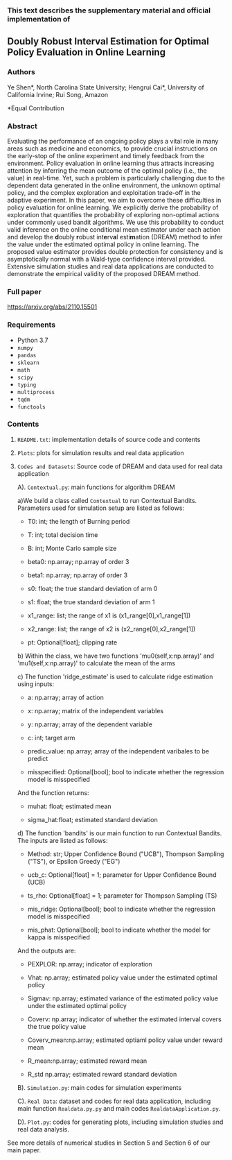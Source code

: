 ### This text describes the supplementary material and official implementation of		   ###
##     Doubly Robust Interval Estimation for Optimal Policy Evaluation in Online Learning       ##

###  Authors ### 
Ye Shen*, North Carolina State University;
Hengrui Cai*, University of California Irvine;
Rui Song, Amazon

*Equal Contribution

###  Abstract ### 
Evaluating the performance of an ongoing policy plays a vital role in many areas such as medicine and economics, to provide crucial instructions on the early-stop of the online experiment and timely feedback from the environment. Policy evaluation in online learning thus attracts increasing attention by inferring the mean outcome of the optimal policy (i.e., the value) in real-time. Yet, such a problem is particularly challenging due to the dependent data generated in the online environment, the unknown optimal policy, and the complex exploration and exploitation trade-off in the adaptive experiment. In this paper, we aim to overcome these difficulties in policy evaluation for online learning. We explicitly derive the probability of exploration that quantifies the probability of exploring non-optimal actions under commonly used bandit algorithms. We use this probability to conduct valid inference on the online conditional mean estimator under each action and develop the **d**oubly **r**obust int**e**rv**a**l esti**m**ation (DREAM) method to infer the value under the estimated optimal policy in online learning. The proposed value estimator provides double protection for consistency and is asymptotically normal with a Wald-type confidence interval provided. Extensive simulation studies and real data applications are conducted to demonstrate the empirical validity of the proposed DREAM method.
### Full paper  ###
https://arxiv.org/abs/2110.15501

###  Requirements  ### 

 - Python 3.7
 - `numpy`
 - `pandas`
 - `sklearn`
 - `math`
 - `scipy`
 - `typing`
 - `multiprocess`
 - `tqdm`
 - `functools`

###  Contents ### 

  1. `README.txt`: implementation details of source code and contents

  2. `Plots`: plots for simulation results and real data application

  3. `Codes and Datasets`: Source code of DREAM and data used for real data application

     A). `Contextual.py`: main functions for algorithm DREAM

     a)We build a class called `Contextual` to run Contextual Bandits. Parameters used for simulation setup are listed as follows:

	    - T0: int; the length of Burning period

     - T: int; total decision time

     - B: int; Monte Carlo sample size

     - beta0: np.array; np.array of order 3

     - beta1: np.array; np.array of order 3

     - s0: float; the true standard deviation of arm 0

     - s1: float; the true standard deviation of arm 1

     - x1_range: list; the range of x1 is (x1_range[0],x1_range[1])

     - x2_range: list; the range of x2 is (x2_range[0],x2_range[1])

     - pt: Optional[float]; clipping rate

     b) Within the class, we have two functions 'mu0(self,x:np.array)' and 'mu1(self,x:np.array)' to calculate the mean of the arms

     c) The function 'ridge_estimate' is used to calculate ridge estimation using inputs:

	    - a: np.array; array of action 

     - x: np.array; matrix of the independent variables
        
     - y: np.array; array of the dependent variable
        
     - c: int; target arm
        
     - predic_value: np.array; array of the independent varibales to be predict
    
       
     - misspecified: Optional[bool]; bool to indicate whether the regression model is misspecified

    
            
     And the function returns: 

     - muhat: float; estimated mean
        
     - sigma_hat:float; estimated standard deviation

	  d) The function 'bandits' is our main function to run  Contextual Bandits. The inputs are listed as follows:

     - Method: str; Upper Confidence Bound ("UCB"),  Thompson Sampling ("TS"), or Epsilon Greedy ("EG")
         
     -  ucb_c: Optional[float] = 1; parameter for Upper Confidence Bound (UCB)

     -  ts_rho: Optional[float] = 1; parameter for Thompson Sampling (TS) 

     - mis_ridge:  Optional[bool]; bool to indicate whether the regression model is misspecified

     - mis_phat: Optional[bool]; bool to indicate whether the model for kappa is misspecified
            
     And the outputs are:

     - PEXPLOR: np.array; indicator of exploration
        
     - Vhat: np.array; estimated policy value under the estimated optimal policy

     - Sigmav: np.array; estimated variance of the estimated policy value under the estimated optimal policy
        
     - Coverv: np.array; indicator of whether the estimated interval covers the true policy value
        
     - Coverv_mean:np.array; estimated optiaml policy value under reward mean
        
     - R_mean:np.array; estimated reward mean 
        
     - R_std np.array; estimated reward standard deviation

     B). `Simulation.py`: main codes for simulation experiments
     
     C). `Real Data`: dataset and codes for real data application, including main function `Realdata.py.py` and  main codes `RealdataApplication.py`.

     D). `Plot.py`: codes for generating plots, including simulation studies and real data analysis.

See more details of numerical studies in Section 5 and Section 6 of our main paper.   



